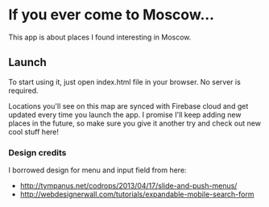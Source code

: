 # If you ever come to Moscow...

This app is about places I found interesting in Moscow. 

## Launch

To start using it, just open index.html file in your browser. No server is required.

Locations you'll see on this map are synced with Firebase cloud and get updated every time you launch the app. I promise I'll keep adding new places in the future, so make sure you give it another try and check out new cool stuff here! 
  
  
### Design credits

I borrowed design for menu and input field from here: 

- http://tympanus.net/codrops/2013/04/17/slide-and-push-menus/
- http://webdesignerwall.com/tutorials/expandable-mobile-search-form 